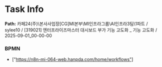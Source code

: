 # Task Info

**Path:** 카페24(주)\본사사업장\[CG]MI본부\MI인프라그룹\AI인프라3팀\1파트 / sylee10 / [319021] 엔터프라이즈마스터 대시보드 부가 기능 고도화 _ 기능 고도화 / 2025-09-01_00-00-00

### BPMN
- ["https://n8n-mi-064-web.hanpda.com/home/workflows"]

